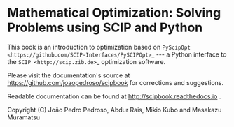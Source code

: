 Mathematical Optimization: Solving Problems using SCIP and Python
===================================================================

This book is an introduction to optimization based on `PyScipOpt <https://github.com/SCIP-Interfaces/PySCIPOpt>`_ --- a Python interface to the `SCIP <http://scip.zib.de>`_ optimization software.

Please visit the documentation's source at https://github.com/joaopedroso/scipbook for corrections and suggestions.

Readable documentation can be found at http://scipbook.readthedocs.io .

Copyright (C) João Pedro Pedroso, Abdur Rais, Mikio Kubo and Masakazu Muramatsu
